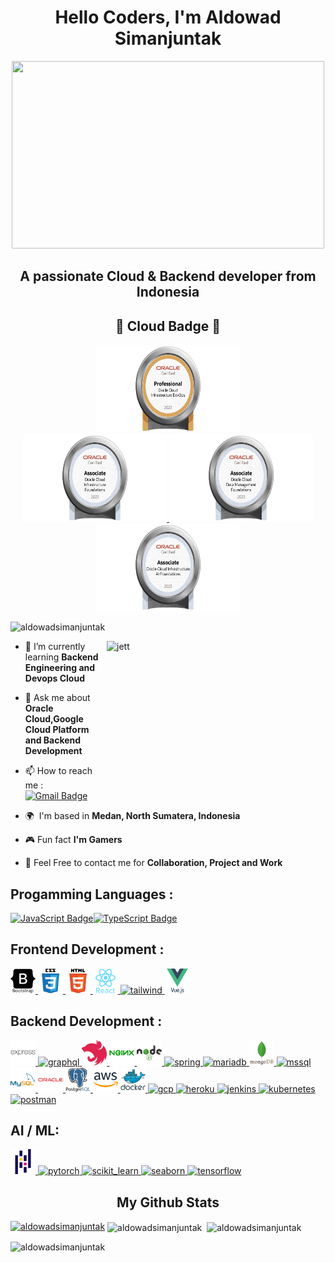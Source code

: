 <h1 align="center">Hello Coders,  I'm Aldowad Simanjuntak</h1>

<p align="center">
  <img src="https://www.9to5carwallpapers.com/wp-content/uploads/2017/12/christmas-gif-card.gif" width="500" height="300" >
</p>

<h2 align="center">A passionate Cloud & Backend developer from Indonesia</h2>
<h2 align="center"> 🏅 Cloud Badge 🏅</h2>
<div align="center">
  <a href="https://catalog-education.oracle.com/pls/certview/sharebadge?id=B1D1B044B54DA992A195CE70FCD043D0E4C5F3740C8DA6985F5138335CE757DC">
    <img src="https://raw.githubusercontent.com/AldowadSimanjuntak/Badge/main/Badge%20Oracle%20Cloud%20Infrastructure%202023%20Certified%20DevOps%20Professional.png" alt="Oracle Cloud Infrastructure Certified DevOps Professional" width="230" height="140">
  </a>
</div>

<div align="center">
  <a href="https://catalog-education.oracle.com/pls/certview/sharebadge?id=09DA50D9AEF67910756BEF49A81B6617952C2CA7939E53911C923CE4A3AC5F55">
    <img src="https://raw.githubusercontent.com/AldowadSimanjuntak/Badge/main/Badge%20Oracle%20Cloud%20Infrastructure%20Foundation%202023.png" alt="Oracle Cloud Infrastructure 2023 Certified Foundations Associate" width="230" height="140">
  </a>
  <a href="https://catalog-education.oracle.com/pls/certview/sharebadge?id=949ADAF9EB7BD33404540A91CC7C2AC9DE03E478BED88C2CBA48E8568B229C70">
    <img src="https://raw.githubusercontent.com/AldowadSimanjuntak/Badge/main/Badge%20Oracle%20Cloud%20Data%20Management%202023%20Certified%20Foundations%20Associate.png" alt="Oracle Cloud Data Management 2023 Certified Foundations Associate" width="230" height="140">
  </a>
  <a href="https://catalog-education.oracle.com/pls/certview/sharebadge?id=B057D1ED6BA4A5CC4CEF9614F196925CB01970FD03C281A399F4DEEBC2199914">
    <img src="https://raw.githubusercontent.com/AldowadSimanjuntak/Badge/main/Badge%20Oracle%20Cloud%20Infrastructure%202023%20AI%20Foundations%20Associate.png" alt="Oracle Cloud Infrastructure 2023 AI Certified Foundations Associate" width="230" height="140">
  </a>
</div>



<p align="left"> <img src="https://komarev.com/ghpvc/?username=aldowadsimanjuntak&label=Visitors&color=b4190e&style=flat" alt="aldowadsimanjuntak" /> </p>

<img align="right" alt="jett" width="350" height="250" src="https://cdn.dribbble.com/users/2579950/screenshots/6513091/cloud_400x300.gif">

- 🔭 I’m currently learning **Backend Engineering and Devops Cloud**

- 💬 Ask me about **Oracle Cloud,Google Cloud Platform and Backend Development**

- 📫 How to reach me : [![Gmail Badge](https://img.shields.io/badge/-Aldowad-c14438?style=flat-square&logo=Gmail&logoColor=white&link=mailto:aldowad02@gmail.com)](mailto:aldowad02@gmail.com)

- 🌍  I'm based in **Medan, North Sumatera, Indonesia** 

- 🎮 Fun fact **I'm Gamers**

- 🚀 Feel Free to contact me for **Collaboration, Project and Work**


<h2 align="left">Progamming Languages :</h2>
<a href="https://javascript.com"><img src="https://img.shields.io/badge/Javascript-F0DB4F?style=for-the-badge&labelColor=black&logo=javascript&logoColor=F0DB4F" alt="JavaScript Badge"></a><a href="https://typescriptlang.org"><img src="https://img.shields.io/badge/Typescript-007acc?style=for-the-badge&labelColor=black&logo=typescript&logoColor=007acc" alt="TypeScript Badge"></a>

<h2 align="left">Frontend Development :</h2>
<p align="left"> <a href="https://getbootstrap.com" target="_blank" rel="noreferrer"> <img src="https://raw.githubusercontent.com/devicons/devicon/master/icons/bootstrap/bootstrap-plain-wordmark.svg" alt="bootstrap" width="40" height="40"/> </a> <a href="https://www.w3schools.com/css/" target="_blank" rel="noreferrer"> <img src="https://raw.githubusercontent.com/devicons/devicon/master/icons/css3/css3-original-wordmark.svg" alt="css3" width="40" height="40"/> </a> <a href="https://www.w3.org/html/" target="_blank" rel="noreferrer"> <img src="https://raw.githubusercontent.com/devicons/devicon/master/icons/html5/html5-original-wordmark.svg" alt="html5" width="40" height="40"/> </a>  <a href="https://reactjs.org/" target="_blank" rel="noreferrer"> <img src="https://raw.githubusercontent.com/devicons/devicon/master/icons/react/react-original-wordmark.svg" alt="react" width="40" height="40"/> </a> <a href="https://tailwindcss.com/" target="_blank" rel="noreferrer"> <img src="https://www.vectorlogo.zone/logos/tailwindcss/tailwindcss-icon.svg" alt="tailwind" width="40" height="40"/> </a> <a href="https://vuejs.org/" target="_blank" rel="noreferrer"> <img src="https://raw.githubusercontent.com/devicons/devicon/master/icons/vuejs/vuejs-original-wordmark.svg" alt="vuejs" width="40" height="40"/> </a> </p>

<h2 align="left">Backend Development :</h2>
<p align="left"> <a href="https://expressjs.com" target="_blank" rel="noreferrer"> <img src="https://raw.githubusercontent.com/devicons/devicon/master/icons/express/express-original-wordmark.svg" alt="express" width="40" height="40"/> </a> <a href="https://graphql.org" target="_blank" rel="noreferrer"> <img src="https://www.vectorlogo.zone/logos/graphql/graphql-icon.svg" alt="graphql" width="40" height="40"/> </a> <a href="https://nestjs.com/" target="_blank" rel="noreferrer"> <img src="https://raw.githubusercontent.com/devicons/devicon/master/icons/nestjs/nestjs-plain.svg" alt="nestjs" width="40" height="40"/> </a> <a href="https://www.nginx.com" target="_blank" rel="noreferrer"> <img src="https://raw.githubusercontent.com/devicons/devicon/master/icons/nginx/nginx-original.svg" alt="nginx" width="40" height="40"/> </a> <a href="https://nodejs.org" target="_blank" rel="noreferrer"> <img src="https://raw.githubusercontent.com/devicons/devicon/master/icons/nodejs/nodejs-original-wordmark.svg" alt="nodejs" width="40" height="40"/> </a>  <a href="https://spring.io/" target="_blank" rel="noreferrer"> <img src="https://www.vectorlogo.zone/logos/springio/springio-icon.svg" alt="spring" width="40" height="40"/> </a><a href="https://mariadb.org/" target="_blank" rel="noreferrer"> <img src="https://www.vectorlogo.zone/logos/mariadb/mariadb-icon.svg" alt="mariadb" width="40" height="40"/> </a> <a href="https://www.mongodb.com/" target="_blank" rel="noreferrer"> <img src="https://raw.githubusercontent.com/devicons/devicon/master/icons/mongodb/mongodb-original-wordmark.svg" alt="mongodb" width="40" height="40"/> </a> <a href="https://www.microsoft.com/en-us/sql-server" target="_blank" rel="noreferrer"> <img src="https://www.svgrepo.com/show/303229/microsoft-sql-server-logo.svg" alt="mssql" width="40" height="40"/> </a> <a href="https://www.mysql.com/" target="_blank" rel="noreferrer"> <img src="https://raw.githubusercontent.com/devicons/devicon/master/icons/mysql/mysql-original-wordmark.svg" alt="mysql" width="40" height="40"/> </a> <a href="https://www.oracle.com/" target="_blank" rel="noreferrer"> <img src="https://raw.githubusercontent.com/devicons/devicon/master/icons/oracle/oracle-original.svg" alt="oracle" width="40" height="40"/> </a> <a href="https://www.postgresql.org" target="_blank" rel="noreferrer"> <img src="https://raw.githubusercontent.com/devicons/devicon/master/icons/postgresql/postgresql-original-wordmark.svg" alt="postgresql" width="40" height="40"/><a href="https://aws.amazon.com" target="_blank" rel="noreferrer"> <img src="https://raw.githubusercontent.com/devicons/devicon/master/icons/amazonwebservices/amazonwebservices-original-wordmark.svg" alt="aws" width="40" height="40"/> </a> <a href="https://www.docker.com/" target="_blank" rel="noreferrer"> <img src="https://raw.githubusercontent.com/devicons/devicon/master/icons/docker/docker-original-wordmark.svg" alt="docker" width="40" height="40"/> </a> <a href="https://cloud.google.com" target="_blank" rel="noreferrer"> <img src="https://www.vectorlogo.zone/logos/google_cloud/google_cloud-icon.svg" alt="gcp" width="40" height="40"/> </a> <a href="https://heroku.com" target="_blank" rel="noreferrer"> <img src="https://www.vectorlogo.zone/logos/heroku/heroku-icon.svg" alt="heroku" width="40" height="40"/> </a> <a href="https://www.jenkins.io" target="_blank" rel="noreferrer"> <img src="https://www.vectorlogo.zone/logos/jenkins/jenkins-icon.svg" alt="jenkins" width="40" height="40"/> </a> <a href="https://kubernetes.io" target="_blank" rel="noreferrer"> <img src="https://www.vectorlogo.zone/logos/kubernetes/kubernetes-icon.svg" alt="kubernetes" width="40" height="40"/> </a> <a href="https://postman.com" target="_blank" rel="noreferrer"> <img src="https://www.vectorlogo.zone/logos/getpostman/getpostman-icon.svg" alt="postman" width="40" height="40"/> </a>  </p>

<h2 align="left">AI / ML:</h2>
<p align="left"> <a href="https://pandas.pydata.org/" target="_blank" rel="noreferrer"> <img src="https://raw.githubusercontent.com/devicons/devicon/2ae2a900d2f041da66e950e4d48052658d850630/icons/pandas/pandas-original.svg" alt="pandas" width="40" height="40"/> </a> <a href="https://pytorch.org/" target="_blank" rel="noreferrer"> <img src="https://www.vectorlogo.zone/logos/pytorch/pytorch-icon.svg" alt="pytorch" width="40" height="40"/> </a> <a href="https://scikit-learn.org/" target="_blank" rel="noreferrer"> <img src="https://upload.wikimedia.org/wikipedia/commons/0/05/Scikit_learn_logo_small.svg" alt="scikit_learn" width="40" height="40"/> </a> <a href="https://seaborn.pydata.org/" target="_blank" rel="noreferrer"> <img src="https://seaborn.pydata.org/_images/logo-mark-lightbg.svg" alt="seaborn" width="40" height="40"/> </a> <a href="https://www.tensorflow.org" target="_blank" rel="noreferrer"> <img src="https://www.vectorlogo.zone/logos/tensorflow/tensorflow-icon.svg" alt="tensorflow" width="40" height="40"/> </a> </p>

<h2 align="center"> My Github Stats </h2>
<p align="left"> <a href="https://github.com/ryo-ma/github-profile-trophy"><img src="https://github-profile-trophy.vercel.app/?username=aldowadsimanjuntak" alt="aldowadsimanjuntak" /></a> <img align="center" src="https://github-readme-stats.vercel.app/api/top-langs?username=aldowadsimanjuntak&show_icons=true&theme=highcontrast&title_color=e20303&text_color=ffffff&bg_color=000000&locale=en&layout=compact" alt="aldowadsimanjuntak" /> &nbsp;<img align="center" src="https://github-readme-stats.vercel.app/api?username=aldowadsimanjuntak&show_icons=true&theme=highcontrast&title_color=c40e32&text_color=ffffff&bg_color=000000&locale=en" alt="aldowadsimanjuntak" /></p>
<p><img align="left" src="https://github-readme-streak-stats.herokuapp.com/?user=aldowadsimanjuntak&theme=highcontrast" alt="aldowadsimanjuntak" /></p>
